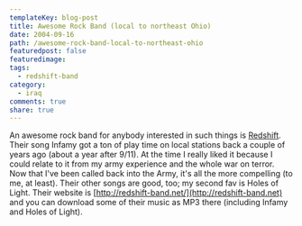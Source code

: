 ```yaml
---
templateKey: blog-post
title: Awesome Rock Band (local to northeast Ohio)
date: 2004-09-16
path: /awesome-rock-band-local-to-northeast-ohio
featuredpost: false
featuredimage:
tags:
  - redshift-band
category:
  - iraq
comments: true
share: true
---
```


An awesome rock band for anybody interested in such things is [Redshift](http://redshift-band.net). Their song Infamy got a ton of play time on local stations back a couple of years ago (about a year after 9/11). At the time I really liked it because I could relate to it from my army experience and the whole war on terror. Now that I've been called back into the Army, it's all the more compelling (to me, at least). Their other songs are good, too; my second fav is Holes of Light. Their website is [http://redshift-band.net/](http://redshift-band.net) and you can download some of their music as MP3 there (including Infamy and Holes of Light).
